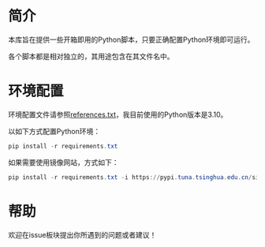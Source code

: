 # 简介

本库旨在提供一些开箱即用的Python脚本，只要正确配置Python环境即可运行。

各个脚本都是相对独立的，其用途包含在其文件名中。

# 环境配置

环境配置文件请参照[references.txt]()，我目前使用的Python版本是3.10。

以如下方式配置Python环境：

```powershell
pip install -r requirements.txt
```

如果需要使用镜像网站，方式如下：

```powershell
pip install -r requirements.txt -i https://pypi.tuna.tsinghua.edu.cn/simple
```

# 帮助

欢迎在issue板块提出你所遇到的问题或者建议！